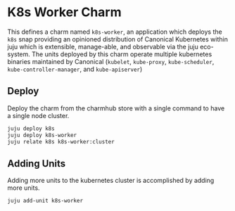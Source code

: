 # K8s Worker Charm

This defines a charm named `k8s-worker`, an application which deploys the `k8s` snap providing an opinioned distribution of Canonical Kubernetes within juju which is extensible, manage-able, and observable via the juju eco-system. The units deployed by this charm operate multiple kubernetes binaries maintained by Canonical (`kubelet`, `kube-proxy`, `kube-scheduler`, `kube-controller-manager`, and `kube-apiserver`)

## Deploy
Deploy the charm from the charmhub store with a single command to have a single node cluster. 

```sh
juju deploy k8s
juju deploy k8s-worker
juju relate k8s k8s-worker:cluster
```

## Adding Units
Adding more units to the kubernetes cluster is accomplished by adding more units.

```sh
juju add-unit k8s-worker
```
